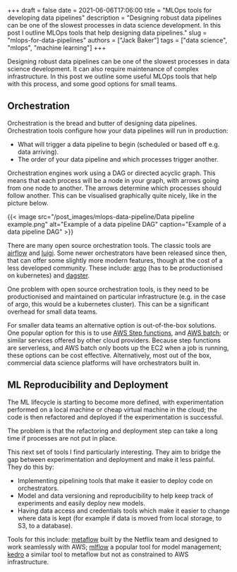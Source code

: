 +++ 
draft = false
date = 2021-06-06T17:06:00
title = "MLOps tools for developing data pipelines"
description = "Designing robust data pipelines can be one of the slowest processes in data science development. In this post I outline MLOps tools that help designing data pipelines."
slug = "mlops-for-data-pipelines"
authors = ["Jack Baker"]
tags = ["data science", "mlops", "machine learning"]
+++


Designing robust data pipelines can be one of the slowest processes in data science development. It can also require maintenance of complex infrastructure. In this post we outline some useful MLOps tools that help with this process, and some good options for small teams.


## Orchestration

Orchestration is the bread and butter of designing data pipelines. Orchestration tools configure how your data pipelines will run in production:

* What will trigger a data pipeline to begin (scheduled or based off e.g. data arriving).
* The order of your data pipeline and which processes trigger another.

Orchestration engines work using a DAG or directed acyclic graph. This means that each process will be a node in your graph, with arrows going from one node to another. The arrows determine which processes should follow another. This can be visualised graphically quite nicely, like in the picture below.

{{< image src="/post_images/mlops-data-pipeline/Data pipeline example.png" alt="Example of a data pipeline DAG" caption="Example of a data pipeline DAG" >}}

There are many open source orchestration tools. The classic tools are [airflow](https://github.com/apache/airflow) and [luigi](https://github.com/spotify/luigi). Some newer orchestrators have been released since then, that can offer some slightly more modern features, though at the cost of a less developed community. These include: [argo](https://github.com/argoproj/argo-workflows) (has to be productionised on kubernetes) and [dagster](https://github.com/argoproj/argo-workflows).

One problem with open source orchestration tools, is they need to be productionised and maintained on particular infrastructure (e.g. in the case of argo, this would be a kubernetes cluster). This can be a significant overhead for small data teams. 

For smaller data teams an alternative option is out-of-the-box solutions. One popular option for this is to use [AWS Step functions](https://aws.amazon.com/step-functions/?step-functions.sort-by=item.additionalFields.postDateTime&step-functions.sort-order=desc), and [AWS batch](https://aws.amazon.com/batch/); or similar services offered by other cloud providers. Because step functions are serverless, and AWS batch only boots up the EC2 when a job is running, these options can be cost effective. Alternatively, most out of the box, commercial data science platforms will have orchestrators built in.


## ML Reproducibility and Deployment

The ML lifecycle is starting to become more defined, with experimentation performed on a local machine or cheap virtual machine in the cloud; the code is then refactored and deployed if the experimentation is successful.

The problem is that the refactoring and deployment step can take a long time if processes are not put in place.

This next set of tools I find particularly interesting. They aim to bridge the gap between experimentation and deployment and make it less painful. They do this by:

* Implementing pipelining tools that make it easier to deploy code on orchestrators.
* Model and data versioning and reproducibility to help keep track of experiments and easily deploy new models.
* Having data access and credentials tools which make it easier to change where data is kept (for example if data is moved from local storage, to S3, to a database).


Tools for this include: [metaflow](https://metaflow.org/) built by the Netflix team and designed to work seamlessly with AWS; [mlflow](https://mlflow.org/) a popular tool for model management; [kedro](https://github.com/quantumblacklabs/kedro) a similar tool to metaflow but not as constrained to AWS infrastructure.